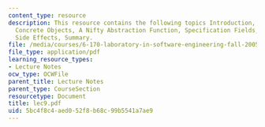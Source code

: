 ```yaml
---
content_type: resource
description: This resource contains the following topics Introduction, Abstract and
  Concrete Objects, A Nifty Abstraction Function, Specification Fields, Benevolent
  Side Effects, Summary.
file: /media/courses/6-170-laboratory-in-software-engineering-fall-2005/5bc4f8c4aed052f8b68c99b5541a7ae9_lec9.pdf
file_type: application/pdf
learning_resource_types:
- Lecture Notes
ocw_type: OCWFile
parent_title: Lecture Notes
parent_type: CourseSection
resourcetype: Document
title: lec9.pdf
uid: 5bc4f8c4-aed0-52f8-b68c-99b5541a7ae9
---
```


